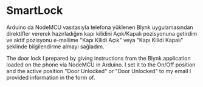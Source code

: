 # SmartLock

Arduino da NodeMCU vasıtasıyla telefona yüklenen Blynk uygulamasından direktifler vererek hazırladığım kapı kilidini
Açık/Kapalı pozisyonuna getirdim ve aktif pozisyonu
e-mailime "Kapı Kilidi Açık" veya "Kapı Kilidi Kapalı"
şeklinde bilgilendirme almayı sağladım.

The door lock I prepared by giving instructions from the Blynk application loaded on the phone via NodeMCU in Arduino.
I set it to the On/Off position and the active position
"Door Unlocked" or "Door Unlocked" to my email
I provided information in the form of.
